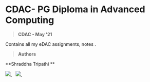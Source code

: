  # CDAC- PG Diploma in Advanced Computing

> **CDAC  - May '21**

Contains all my eDAC assignments, notes .

> **Authors**

**Shraddha Tripathi ** 

<p align='left'>
  
  <a href="https://www.linkedin.com/in/ishraddhatripathi/">
    <img src="https://img.shields.io/badge/linkedin-%230077B5.svg?&style=for-the-badge&logo=linkedin&logoColor=white" />
  </a>&nbsp;&nbsp;
 
  
  <a href="https://github.com/Shraddhatripathi23">
    <img src="https://img.shields.io/badge/GitHub-100000?style=for-the-badge&logo=github&logoColor=white" />        
  </a>&nbsp;&nbsp;
  
  
  
</p>
